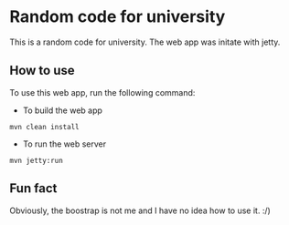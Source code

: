 # Random code for university

This is a random code for university.
The web app was initate with jetty.

## How to use
To use this web app, run the following command:
+ To build the web app
```
mvn clean install
```
+ To run the web server
```
mvn jetty:run
```

## Fun fact
Obviously, the boostrap is not me and I have no idea how to use it. :/)
